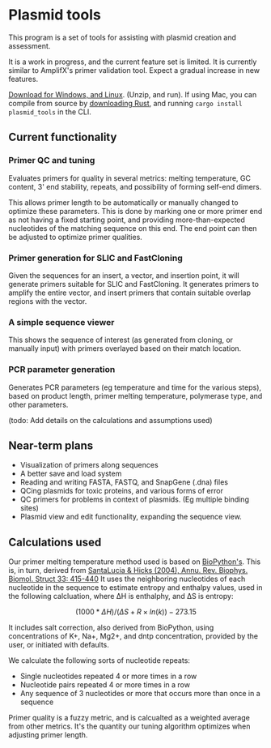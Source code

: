 # Plasmid tools

This program is a set of tools for assisting with plasmid creation and assessment.

It is a work in progress, and the current feature set is limited. It is currently similar to AmplifX's 
primer validation tool. Expect a gradual increase in new features.

[Download for Windows, and Linux](https://github.com/David-OConnor/plasmid_tools/releases). (Unzip, and run). If using Mac, you can compile from source by [downloading Rust](https://www.rust-lang.org/tools/install), and running `cargo install plasmid_tools` in the CLI.

## Current functionality

### Primer QC and tuning
Evaluates primers for quality in several metrics: melting temperature, GC content, 3' end stability, repeats, and possibility of forming self-end dimers.

This allows primer length to be automatically or manually changed to optimize these parameters. This is done by marking one or more primer end as not having a fixed starting point, and providing more-than-expected nucleotides of the matching sequence on this end. The end point can then be adjusted to optimize primer qualities.


### Primer generation for SLIC and FastCloning
Given the sequences for an insert, a vector, and insertion point, it will generate primers suitable for SLIC and FastCloning.
It generates primers to amplify the entire vector, and insert primers that contain suitable overlap regions with the vector.


### A simple sequence viewer
This shows the sequence of interest (as generated from cloning, or manually input) with primers overlayed based on their match location.


### PCR parameter generation
Generates PCR parameters (eg temperature and time for the various steps), based on product length, primer
melting temperature, polymerase type, and other parameters.

(todo: Add details on the calculations and assumptions used)


## Near-term plans
- Visualization of primers along sequences
- A better save and load system
- Reading and writing FASTA, FASTQ, and SnapGene (.dna) files
- QCing plasmids for toxic proteins, and various forms of error
- QC primers for problems in context of plasmids. (Eg multiple binding sites)
- Plasmid view and edit functionality, expanding the sequence view.


## Calculations used 
Our primer melting temperature method used is based on [BioPython's](https://biopython.org/docs/1.75/api/Bio.SeqUtils.MeltingTemp.html). This is, in turn, derived from [SantaLucia & Hicks (2004), Annu. Rev. Biophys. Biomol. Struct 33: 415-440](https://pubmed.ncbi.nlm.nih.gov/15139820/) It uses the neighboring nucleotides of each nucleotide in the sequence to estimate entropy and enthalpy values, used in the following calcluation, where ΔH is enthalphy, and ΔS is entropy:

$$ (1000 * ΔH) / (ΔS + R \times ln(k)) - 273.15 $$

It includes salt correction, also derived from BioPython, using concentrations of K+, Na+, Mg2+, and dntp concentration, provided by the user, or initiated with defaults.

We calculate the following sorts of nucleotide repeats:
- Single nucleotides repeated 4 or more times in a row
- Nucleotide pairs repeated 4 or more times in a row
- Any sequence of 3 nucleotides or more that occurs more than once in a sequence

Primer quality is a fuzzy metric, and is calcualted as a weighted average from other metrics. It's the quantity our tuning algorithm optimizes when adjusting primer length.